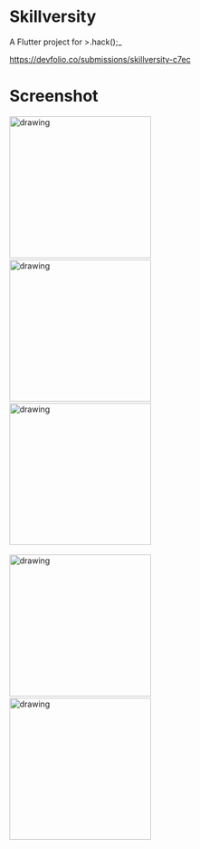 # Skillversity

A Flutter project for >.hack();_ 
  
https://devfolio.co/submissions/skillversity-c7ec

  
# Screenshot
<img src="/ss/1.jpg" alt="drawing" width="250"/>&nbsp;&nbsp;&nbsp;&nbsp; <img src="/ss/2.jpg" alt="drawing" width="250"/>&nbsp;&nbsp;&nbsp;&nbsp;<img src="/ss/3.jpg" alt="drawing" width="250"/>&nbsp;&nbsp;&nbsp;&nbsp;  
  
    
    
<img src="/ss/4.jpg" alt="drawing" width="250"/>&nbsp;&nbsp;&nbsp;&nbsp; <img src="/ss/5.jpg" alt="drawing" width="250"/>